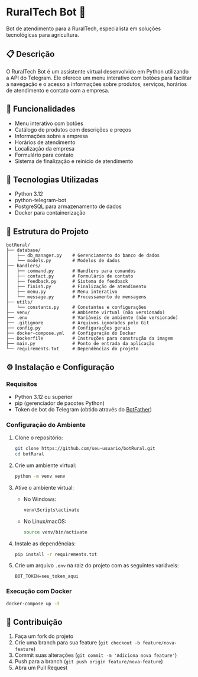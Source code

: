 # RuralTech Bot 🤖

Bot de atendimento para a RuralTech, especialista em soluções tecnológicas para agricultura.

## 📋 Descrição

O RuralTech Bot é um assistente virtual desenvolvido em Python utilizando a API do Telegram. Ele oferece um menu interativo com botões para facilitar a navegação e o acesso a informações sobre produtos, serviços, horários de atendimento e contato com a empresa.

## 🌟 Funcionalidades

- Menu interativo com botões
- Catálogo de produtos com descrições e preços
- Informações sobre a empresa
- Horários de atendimento
- Localização da empresa
- Formulário para contato
- Sistema de finalização e reinício de atendimento

## 🔧 Tecnologias Utilizadas

- Python 3.12
- python-telegram-bot
- PostgreSQL para armazenamento de dados
- Docker para containerização

## 📁 Estrutura do Projeto

```
botRural/
├── database/
│   ├── db_manager.py    # Gerenciamento do banco de dados
│   └── models.py        # Modelos de dados
├── handlers/
│   ├── command.py       # Handlers para comandos
│   ├── contact.py       # Formulário de contato
│   ├── feedback.py      # Sistema de feedback
│   ├── finish.py        # Finalização de atendimento
│   ├── menu.py          # Menu interativo
│   └── message.py       # Processamento de mensagens
├── utils/
│   └── constants.py     # Constantes e configurações
├── venv/                # Ambiente virtual (não versionado)
├── .env                 # Variáveis de ambiente (não versionado)
├── .gitignore           # Arquivos ignorados pelo Git
├── config.py            # Configurações gerais
├── docker-compose.yml   # Configuração do Docker
├── Dockerfile           # Instruções para construção da imagem
├── main.py              # Ponto de entrada da aplicação
└── requirements.txt     # Dependências do projeto
```

## ⚙️ Instalação e Configuração

### Requisitos

- Python 3.12 ou superior
- pip (gerenciador de pacotes Python)
- Token de bot do Telegram (obtido através do [BotFather](https://t.me/botfather))

### Configuração do Ambiente

1. Clone o repositório:
   ```bash
   git clone https://github.com/seu-usuario/botRural.git
   cd botRural
   ```

2. Crie um ambiente virtual:
   ```bash
   python -m venv venv
   ```

3. Ative o ambiente virtual:
   - No Windows:
     ```bash
     venv\Scripts\activate
     ```
   - No Linux/macOS:
     ```bash
     source venv/bin/activate
     ```

4. Instale as dependências:
   ```bash
   pip install -r requirements.txt
   ```

5. Crie um arquivo `.env` na raiz do projeto com as seguintes variáveis:
   ```
   BOT_TOKEN=seu_token_aqui
   ```

### Execução com Docker

```bash
docker-compose up -d
```

## 🤝 Contribuição

1. Faça um fork do projeto
2. Crie uma branch para sua feature (`git checkout -b feature/nova-feature`)
3. Commit suas alterações (`git commit -m 'Adiciona nova feature'`)
4. Push para a branch (`git push origin feature/nova-feature`)
5. Abra um Pull Request

